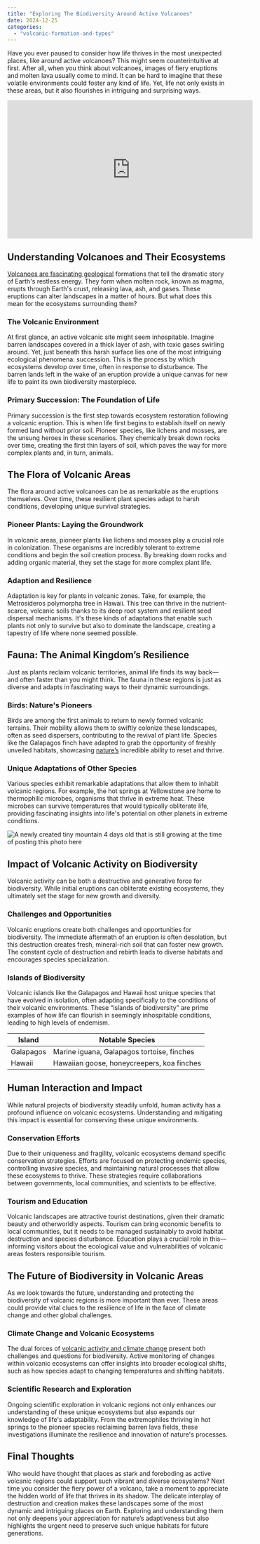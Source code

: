 ```yaml
---
title: "Exploring The Biodiversity Around Active Volcanoes"
date: 2024-12-25
categories: 
  - "volcanic-formation-and-types"
---
```


Have you ever paused to consider how life thrives in the most unexpected places, like around active volcanoes? This might seem counterintuitive at first. After all, when you think about volcanoes, images of fiery eruptions and molten lava usually come to mind. It can be hard to imagine that these volatile environments could foster any kind of life. Yet, life not only exists in these areas, but it also flourishes in intriguing and surprising ways.

<iframe width="560" height="315" src="https://www.youtube.com/embed/EOzLLbWn22Y" frameborder="0" allow="accelerometer; autoplay; encrypted-media; gyroscope; picture-in-picture" allowfullscreen></iframe>

  

## Understanding Volcanoes and Their Ecosystems

[Volcanoes are fascinating geological](https://magmamatters.com/geothermal-energy-and-its-volcanic-origins/ "Geothermal Energy and Its Volcanic Origins") formations that tell the dramatic story of Earth's restless energy. They form when molten rock, known as magma, erupts through Earth's crust, releasing lava, ash, and gases. These eruptions can alter landscapes in a matter of hours. But what does this mean for the ecosystems surrounding them?

### The Volcanic Environment

At first glance, an active volcanic site might seem inhospitable. Imagine barren landscapes covered in a thick layer of ash, with toxic gases swirling around. Yet, just beneath this harsh surface lies one of the most intriguing ecological phenomena: succession. This is the process by which ecosystems develop over time, often in response to disturbance. The barren lands left in the wake of an eruption provide a unique canvas for new life to paint its own biodiversity masterpiece.

### Primary Succession: The Foundation of Life

Primary succession is the first step towards ecosystem restoration following a volcanic eruption. This is when life first begins to establish itself on newly formed land without prior soil. Pioneer species, like lichens and mosses, are the unsung heroes in these scenarios. They chemically break down rocks over time, creating the first thin layers of soil, which paves the way for more complex plants and, in turn, animals.

## The Flora of Volcanic Areas

The flora around active volcanoes can be as remarkable as the eruptions themselves. Over time, these resilient plant species adapt to harsh conditions, developing unique survival strategies.

### Pioneer Plants: Laying the Groundwork

In volcanic areas, pioneer plants like lichens and mosses play a crucial role in colonization. These organisms are incredibly tolerant to extreme conditions and begin the soil creation process. By breaking down rocks and adding organic material, they set the stage for more complex plant life.

### Adaption and Resilience

Adaptation is key for plants in volcanic zones. Take, for example, the Metrosideros polymorpha tree in Hawaii. This tree can thrive in the nutrient-scarce, volcanic soils thanks to its deep root system and resilient seed dispersal mechanisms. It's these kinds of adaptations that enable such plants not only to survive but also to dominate the landscape, creating a tapestry of life where none seemed possible.

## Fauna: The Animal Kingdom’s Resilience

Just as plants reclaim volcanic territories, animal life finds its way back—and often faster than you might think. The fauna in these regions is just as diverse and adapts in fascinating ways to their dynamic surroundings.

### Birds: Nature's Pioneers

Birds are among the first animals to return to newly formed volcanic terrains. Their mobility allows them to swiftly colonize these landscapes, often as seed dispersers, contributing to the revival of plant life. Species like the Galapagos finch have adapted to grab the opportunity of freshly unveiled habitats, showcasing [nature’s](https://magmamatters.com/the-art-and-science-of-volcano-monitoring/ "The Art and Science of Volcano Monitoring") incredible ability to reset and thrive.

### Unique Adaptations of Other Species

Various species exhibit remarkable adaptations that allow them to inhabit volcanic regions. For example, the hot springs at Yellowstone are home to thermophilic microbes, organisms that thrive in extreme heat. These microbes can survive temperatures that would typically obliterate life, providing fascinating insights into life's potential on other planets in extreme conditions.

![A newly created tiny mountain 4 days old that is still growing at the time of posting this photo here](images/volcanic-113-683x1024.jpg)

## Impact of Volcanic Activity on Biodiversity

Volcanic activity can be both a destructive and generative force for biodiversity. While initial eruptions can obliterate existing ecosystems, they ultimately set the stage for new growth and diversity.

### Challenges and Opportunities

Volcanic eruptions create both challenges and opportunities for biodiversity. The immediate aftermath of an eruption is often desolation, but this destruction creates fresh, mineral-rich soil that can foster new growth. The constant cycle of destruction and rebirth leads to diverse habitats and encourages species specialization.

### Islands of Biodiversity

Volcanic islands like the Galapagos and Hawaii host unique species that have evolved in isolation, often adapting specifically to the conditions of their volcanic environments. These “islands of biodiversity” are prime examples of how life can flourish in seemingly inhospitable conditions, leading to high levels of endemism.

| Island | Notable Species |
| --- | --- |
| Galapagos | Marine iguana, Galapagos tortoise, finches |
| Hawaii | Hawaiian goose, honeycreepers, koa finches |

## Human Interaction and Impact

While natural projects of biodiversity steadily unfold, human activity has a profound influence on volcanic ecosystems. Understanding and mitigating this impact is essential for conserving these unique environments.

### Conservation Efforts

Due to their uniqueness and fragility, volcanic ecosystems demand specific conservation strategies. Efforts are focused on protecting endemic species, controlling invasive species, and maintaining natural processes that allow these ecosystems to thrive. These strategies require collaborations between governments, local communities, and scientists to be effective.

### Tourism and Education

Volcanic landscapes are attractive tourist destinations, given their dramatic beauty and otherworldly aspects. Tourism can bring economic benefits to local communities, but it needs to be managed sustainably to avoid habitat destruction and species disturbance. Education plays a crucial role in this—informing visitors about the ecological value and vulnerabilities of volcanic areas fosters responsible tourism.

## The Future of Biodiversity in Volcanic Areas

As we look towards the future, understanding and protecting the biodiversity of volcanic regions is more important than ever. These areas could provide vital clues to the resilience of life in the face of climate change and other global challenges.

### Climate Change and Volcanic Ecosystems

The dual forces of [volcanic activity and climate change](https://magmamatters.com/the-role-of-volcanoes-in-earths-carbon-cycle-5/ "The Role Of Volcanoes In Earth’s Carbon Cycle") present both challenges and questions for biodiversity. Active monitoring of changes within volcanic ecosystems can offer insights into broader ecological shifts, such as how species adapt to changing temperatures and shifting habitats.

### Scientific Research and Exploration

Ongoing scientific exploration in volcanic regions not only enhances our understanding of these unique ecosystems but also expands our knowledge of life's adaptability. From the extremophiles thriving in hot springs to the pioneer species reclaiming barren lava fields, these investigations illuminate the resilience and innovation of nature's processes.

## Final Thoughts

Who would have thought that places as stark and foreboding as active volcanic regions could support such vibrant and diverse ecosystems? Next time you consider the fiery power of a volcano, take a moment to appreciate the hidden world of life that thrives in its shadow. The delicate interplay of destruction and creation makes these landscapes some of the most dynamic and intriguing places on Earth. Exploring and understanding them not only deepens your appreciation for nature’s adaptiveness but also highlights the urgent need to preserve such unique habitats for future generations.
